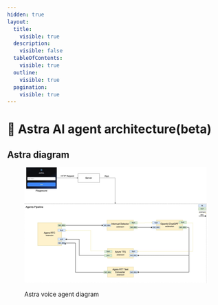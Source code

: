 ```yaml
---
hidden: true
layout:
  title:
    visible: true
  description:
    visible: false
  tableOfContents:
    visible: true
  outline:
    visible: true
  pagination:
    visible: true
---
```


# 🚧 Astra AI agent architecture(beta)

## Astra diagram

<figure><img src="../.gitbook/assets/voice-agent-archietcuture.png" alt=""><figcaption><p>Astra voice agent diagram</p></figcaption></figure>

